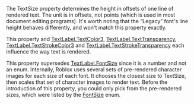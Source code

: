 The TextSize property determines the height in offsets of one line of rendered text. The unit is in offsets, not points (which is used in most document editing programs). It's worth noting that the “Legacy” font's line height behaves differently, and won't match this property exactly.

This property and [TextLabel.TextColor3](https://developer.roblox.com/en-us/api-reference/property/TextLabel/TextColor3), [TextLabel.TextTransparency](https://developer.roblox.com/en-us/api-reference/property/TextLabel/TextTransparency), [TextLabel.TextStrokeColor3](https://developer.roblox.com/en-us/api-reference/property/TextLabel/TextStrokeColor3) and [TextLabel.TextStrokeTransparency](https://developer.roblox.com/en-us/api-reference/property/TextLabel/TextStrokeTransparency) each influence the way text is rendered.

This property supersedes [TextLabel.FontSize](https://developer.roblox.com/en-us/api-reference/property/TextLabel/FontSize) since it is a number and not an enum. Internally, Roblox uses several sets of pre-rendered character images for each size of each font. It chooses the closest size to TextSize, then scales that set of character images to render text. Before the introduction of this property, you could only pick from the pre-rendered sizes, which were listed by the [FontSize](https://developer.roblox.com/en-us/api-reference/enum/FontSize) enum.